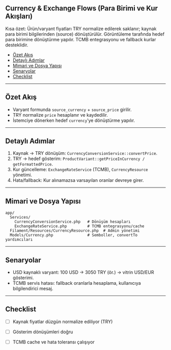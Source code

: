 ## Currency & Exchange Flows (Para Birimi ve Kur Akışları)

Kısa özet: Ürün/varyant fiyatları TRY normalize edilerek saklanır; kaynak para birimi bilgilerinden (source) dönüştürülür. Görüntüleme tarafında hedef para birimine dönüştürme yapılır. TCMB entegrasyonu ve fallback kurlar desteklidir.

- [Özet Akış](#özet-akış)
- [Detaylı Adımlar](#detaylı-adımlar)
- [Mimari ve Dosya Yapısı](#mimari-ve-dosya-yapısı)
- [Senaryolar](#senaryolar)
- [Checklist](#checklist)

---

## Özet Akış

- Varyant formunda `source_currency` + `source_price` girilir.
- TRY normalize `price` hesaplanır ve kaydedilir.
- İstemciye dönerken hedef `currency`’ye dönüştürme yapılır.

---

## Detaylı Adımlar

1) Kaynak → TRY dönüşüm: `CurrencyConversionService::convertPrice`.
2) TRY → hedef gösterim: `ProductVariant::getPriceInCurrency / getFormattedPrice`.
3) Kur güncelleme: `ExchangeRateService` (TCMB), `CurrencyResource` yönetimi.
4) Hata/fallback: Kur alınamazsa varsayılan oranlar devreye girer.

---

## Mimari ve Dosya Yapısı

```text
app/
  Services/
    CurrencyConversionService.php   # Dönüşüm hesapları
    ExchangeRateService.php         # TCMB entegrasyonu/cache
  Filament/Resources/CurrencyResource.php  # Admin yönetimi
  Models/Currency.php               # Semboller, convertTo yardımcıları
```

---

## Senaryolar

- USD kaynaklı varyant: 100 USD → 3050 TRY (ör.) → vitrin USD/EUR gösterimi.
- TCMB servis hatası: fallback oranlarla hesaplama, kullanıcıya bilgilendirici mesaj.

---

## Checklist

- [ ] Kaynak fiyatlar düzgün normalize ediliyor (TRY)
- [ ] Gösterim dönüşümleri doğru
- [ ] TCMB cache ve hata toleransı çalışıyor


